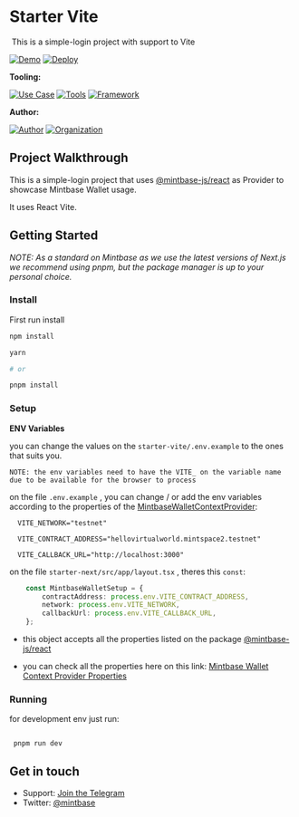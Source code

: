 # Starter Vite
<img src="https://i.imgur.com/bHpvyk6.png" alt="cover_image" width="0" />
This is a simple-login project with support to Vite

[![Demo](https://img.shields.io/badge/Demo-Visit%20Demo-brightgreen)](https://starter.mintbase.xyz)
[![Deploy](https://img.shields.io/badge/Deploy-on%20Vercel-blue)](https://vercel.com/new/clone?repository-url=https%3A%2F%2Fgithub.com%2FMintbase%2Ftemplates%2Ftree%2Fmain%2Fstarter-vite&env=VITE_NETWORK,VITE_CONTRACT_ADDRESS,VITE_CALLBACK_URL&envDescription=API%20Keys%20for%20Starter%20Vite&envLink=https%3A%2F%2Fgithub.com%2FMintbase%2Ftemplates%2Fblob%2Fmain%2Fstarter-vite%2FREADME.md%23setup)

**Tooling:**

[![Use Case](https://img.shields.io/badge/Use%20Case-Utilities-blue)](#)
[![Tools](https://img.shields.io/badge/Tools-@mintbase.js/react%2CArweave%2CMintbase%20Wallet-blue)](#)
[![Framework](https://img.shields.io/badge/Framework-Vite-blue)](#)

**Author:**

[![Author](https://img.shields.io/twitter/follow/rubenmarcus_dev?style=social&logo=twitter)](https://twitter.com/rubenmarcus_dev) [![Organization](https://img.shields.io/badge/Mintbase-blue)](https://www.mintbase.xyz)

## Project Walkthrough


This is a simple-login project that uses [@mintbase-js/react](https://github.com/Mintbase/mintbase-js/tree/beta/packages/react) as Provider to showcase Mintbase Wallet usage.

It uses React Vite.



## Getting Started

*NOTE: As a standard on Mintbase as we use the latest versions of Next.js we recommend using pnpm, but the package manager is up to your personal choice.*


### Install

First run install


```bash
npm install

yarn

# or

pnpm install

```


### Setup


**ENV Variables**


you can change the values on the `starter-vite/.env.example` to the ones that suits you.


`NOTE: the env variables need to have the VITE_ on the variable name due to be available for the browser to process`

on the file `.env.example` , you can change / or add the env variables according to the properties of the [MintbaseWalletContextProvider](https://github.com/Mintbase/mintbase-js/tree/beta/packages/react#properties):

  ```
	VITE_NETWORK="testnet"

	VITE_CONTRACT_ADDRESS="hellovirtualworld.mintspace2.testnet"

	VITE_CALLBACK_URL="http://localhost:3000"
  ```

on the file `starter-next/src/app/layout.tsx` , theres this `const`:



```typescript
	const MintbaseWalletSetup = {
		contractAddress: process.env.VITE_CONTRACT_ADDRESS,
		network: process.env.VITE_NETWORK,
		callbackUrl: process.env.VITE_CALLBACK_URL,
	};
```

- this object accepts all the properties listed on the package [@mintbase-js/react](https://github.com/Mintbase/mintbase-js/tree/beta/packages/react)


- you can check all the properties here on this link: [Mintbase Wallet Context Provider Properties](https://github.com/Mintbase/mintbase-js/tree/beta/packages/react#properties)



### Running


for development env just run:

```

 pnpm run dev

```

## Get in touch

- Support: [Join the Telegram](https://tg.me/mintdev)
- Twitter: [@mintbase](https://twitter.com/mintbase)

<img src="https://i.imgur.com/nP4DQai.png" alt="detail_image" width="0" />
